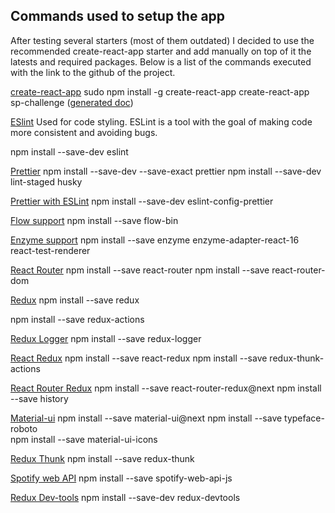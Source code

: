 ## Commands used to setup the app

After testing several starters (most of them outdated)  I decided to use the recommended create-react-app starter and add manually on top of it the latests and required packages. Below is a list of the commands executed with the link to the github of the project.

[create-react-app](https://github.com/facebookincubator/create-react-app/blob/master/packages/react-scripts/template/README.md)
sudo npm install -g create-react-app
create-react-app sp-challenge ([generated doc](/docs/CREATE_REACT_APP.md)) 

[ESlint](https://eslint.org/docs/user-guide/getting-started) Used for code styling. ESLint is a tool with the goal of making code more consistent and avoiding bugs. 

npm install --save-dev eslint

[Prettier](https://prettier.io/docs/en/install.html)
npm install --save-dev --save-exact prettier
npm install --save-dev lint-staged husky 

[Prettier with ESLint](https://prettier.io/docs/en/eslint.html)
npm install --save-dev eslint-config-prettier

[Flow support](https://github.com/flowtype/flow-bin)
npm install --save flow-bin

[Enzyme support](https://github.com/airbnb/enzyme)
npm install --save enzyme enzyme-adapter-react-16 react-test-renderer

[React Router](https://github.com/ReactTraining/react-router/tree/master/packages/react-router)
npm install --save react-router
npm install --save react-router-dom

[Redux](https://github.com/reactjs/redux)
npm install --save redux

npm install --save redux-actions

[Redux Logger](https://github.com/evgenyrodionov/redux-logger)
npm install --save redux-logger

[React Redux](https://github.com/reactjs/react-redux)
npm install --save react-redux
npm install --save redux-thunk-actions

[React Router Redux](https://github.com/ReactTraining/react-router/tree/master/packages/react-router-redux)
npm install --save react-router-redux@next
npm install --save history

[Material-ui](https://material-ui-next.com/getting-started/installation/)
npm install --save material-ui@next
npm install --save typeface-roboto   
npm install --save material-ui-icons

[Redux Thunk](https://github.com/gaearon/redux-thunk)
npm install --save redux-thunk

[Spotify web API](https://github.com/JMPerez/spotify-web-api-js)
npm install --save spotify-web-api-js


[Redux Dev-tools](https://github.com/gaearon/redux-devtools)
npm install --save-dev redux-devtools
